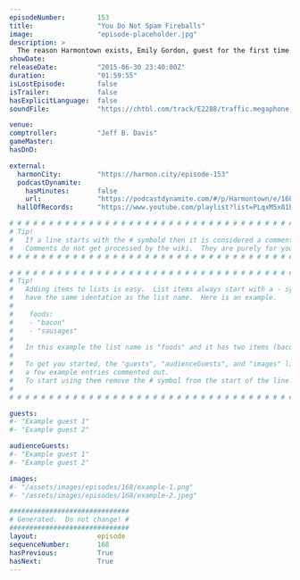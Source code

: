 ```yaml
---
episodeNumber:        153
title:                "You Do Not Spam Fireballs"
image:                "episode-placeholder.jpg"
description: >
  The reason Harmontown exists, Emily Gordon, guest for the first time. Kumail drops in, feminists are responsible for 99.9% of blowjobs and sperm is like a slushy. Watch the video at harmontown.com/live! Become a member!
showDate:             
releaseDate:          "2015-06-30 23:40:00Z"
duration:             "01:59:55"
isLostEpisode:        false
isTrailer:            false
hasExplicitLanguage:  false
soundFile:            "https://chtbl.com/track/E2288/traffic.megaphone.fm/STA3828999804.mp3?updated=1561588624"

venue:                
comptroller:          "Jeff B. Davis"
gameMaster:           
hasDnD:               

external:
  harmonCity:         "https://harmon.city/episode-153"
  podcastDynamite:
    hasMinutes:       false
    url:              "https://podcastdynamite.com/#/p/Harmontown/e/168/153"
  hallOfRecords:      "https://www.youtube.com/playlist?list=PLqxM5x81hNOa1UcNzMk90oKRt129hwD3t"

# # # # # # # # # # # # # # # # # # # # # # # # # # # # # # # # # # # # # # # # # # # # #
# Tip!
#   If a line starts with the # symbold then it is considered a comment.
#   Comments do not get processed by the wiki.  They are purely for your information.
# # # # # # # # # # # # # # # # # # # # # # # # # # # # # # # # # # # # # # # # # # # # #

# # # # # # # # # # # # # # # # # # # # # # # # # # # # # # # # # # # # # # # # # # # # #
# Tip!
#   Adding items to lists is easy.  List items always start with a - symbol and have
#   have the same identation as the list name.  Here is an example.
#
#    foods:
#    - "bacon"
#    - "sausages"
#
#   In this example the list name is "foods" and it has two items (bacon, and sausages).
#
#   To get you started, the "guests", "audienceGuests", and "images" lists below have
#   a few example entries commented out.
#   To start using them remove the # symbol from the start of the line.
#
# # # # # # # # # # # # # # # # # # # # # # # # # # # # # # # # # # # # # # # # # # # # #

guests:
#- "Example guest 1"
#- "Example guest 2"

audienceGuests:
#- "Example guest 1"
#- "Example guest 2"

images:
#- "/assets/images/episodes/168/example-1.png"
#- "/assets/images/episodes/168/example-2.jpeg"

##############################
# Generated.  Do not change! #
##############################
layout:               episode
sequenceNumber:       168
hasPrevious:          True
hasNext:              True
---
```


<!-- The episode description will be rendered here -->

<!-- Add your content BELOW here -->
<!-- vvvvvvvvvvvvvvvvvvvvvvvvvvv -->




<!-- ^^^^^^^^^^^^^^^^^^^^^^^^^^^ -->
<!-- Add your content ABOVE here -->

<!-- The episode gallery will be rendered here -->